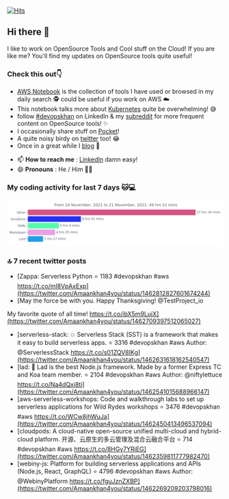 [![Hits](https://hits.seeyoufarm.com/api/count/incr/badge.svg?url=https%3A%2F%2Fgithub.com%2Fakhan4u%2Fhit-counter&count_bg=%2379C83D&title_bg=%23555555&icon=&icon_color=%23E7E7E7&title=visits&edge_flat=false)](https://hits.seeyoufarm.com)

## Hi there 👋

I like to work on OpenSource Tools and Cool stuff on the Cloud! If you are like me? You'll find my updates on OpenSource tools quite useful!

### Check this out👇

* [AWS Notebook](https://histre.com/public/notebooks/dnllyanu/aws/) is the collection of tools I have used or browsed in my daily search 🕵️ could be useful if you work on AWS ☁️
* This notebook talks more about [Kubernetes](https://histre.com/public/notebooks/6uxdvo3y/kubernetes/) quite be overwhelming! 😅
* follow [#devopskhan](https://www.linkedin.com/feed/hashtag/devopskhan/) on LinkedIn & my [subreddit](https://www.reddit.com/r/devopskhan/) for more frequent content on OpenSource tools! ✨
* I occasionally share stuff on [Pocket](https://getpocket.com/@ej6g8d1dp2829A16a9Tf5d4T6bAMp3d8791rejDe86yem3bm4e14ex4fT4dluk29)!
* A quite noisy birdy on [twitter](https://twitter.com/Amaankhan4you) too! 😂
* Once in a great while I [blog](https://linuxparrot.com/) 😬


- 📫 **How to reach me** : [LinkedIn](https://www.linkedin.com/in/amaan-khan-linux-ninja) damn easy!
- 😄 **Pronouns** : He / Him 🤷‍♂️

### My coding activity for last 7 days 🐱💻

<img src="https://github.com/akhan4u/akhan4u/blob/main/images/stat.svg" alt="Amaan's Wakatime Activity!"/>

### 🔝 7 recent twitter posts
<!-- DEVDOJO:START -->
- [Zappa: Serverless Python 
⭐️ 1183
#devopskhan #aws
https://t.co/ml8VpAxExp](https://twitter.com/Amaankhan4you/status/1462812827601674244)
- [May the force be with you. Happy Thanksgiving!   @TestProject_io

My favorite quote of all time! https://t.co/ibX5m9LujX](https://twitter.com/Amaankhan4you/status/1462709397512065027)
- [serverless-stack: 💥 Serverless Stack &lpar;SST&rpar; is a framework that makes it easy to build serverless apps.
⭐️ 3316
#devopskhan #aws
Author: @ServerlessStack
https://t.co/s01ZQV8IKg](https://twitter.com/Amaankhan4you/status/1462631618162540547)
- [lad:  :boy: Lad is the best Node.js framework. Made by a former Express TC and Koa team member.
⭐️ 2104
#devopskhan #aws
Author: @niftylettuce
https://t.co/Na4dQxi8ti](https://twitter.com/Amaankhan4you/status/1462541015688966147)
- [aws-serverless-workshops: Code and walkthrough labs to set up serverless applications for Wild Rydes workshops
⭐️ 3476
#devopskhan #aws
https://t.co/WCw8jhWuJa](https://twitter.com/Amaankhan4you/status/1462450413496537094)
- [cloudpods: A cloud-native open-source unified multi-cloud and hybrid-cloud platform. 开源、云原生的多云管理及混合云融合平台
⭐️ 714
#devopskhan #aws
https://t.co/8HGy7YRiEG](https://twitter.com/Amaankhan4you/status/1462359811777982470)
- [webiny-js: Platform for building serverless applications and APIs &lpar;Node.js, React, GraphQL&rpar;
⭐️ 4796
#devopskhan #aws
Author: @WebinyPlatform
https://t.co/fguJznZXBP](https://twitter.com/Amaankhan4you/status/1462269209203798016)
<!-- DEVDOJO:END -->

<!-- ![Amaan's GitHub stats](https://github-readme-stats.vercel.app/api?username=akhan4u&count_private=true&show_icons=true&hide=contribs) -->

